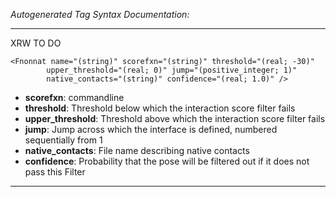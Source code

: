 _Autogenerated Tag Syntax Documentation:_

---
XRW TO DO

```
<Fnonnat name="(string)" scorefxn="(string)" threshold="(real; -30)"
        upper_threshold="(real; 0)" jump="(positive_integer; 1)"
        native_contacts="(string)" confidence="(real; 1.0)" />
```

-   **scorefxn**: commandline
-   **threshold**: Threshold below which the interaction score filter fails
-   **upper_threshold**: Threshold above which the interaction score filter fails
-   **jump**: Jump across which the interface is defined, numbered sequentially from 1
-   **native_contacts**: File name describing native contacts
-   **confidence**: Probability that the pose will be filtered out if it does not pass this Filter

---
